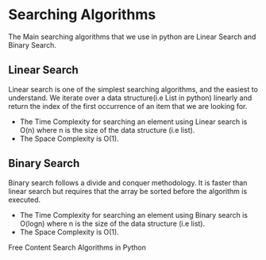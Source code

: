 # Searching Algorithms

The Main searching algorithms that we use in python are Linear Search and Binary Search.

## Linear Search

Linear search is one of the simplest searching algorithms, and the easiest to understand. We iterate over a data structure(i.e List in python) linearly and return
the index of the first occurrence of an item that we are looking for.
- The Time Complexity for searching an element using Linear search is O(n) where n is the size of the data structure (i.e list).
- The Space Complexity is O(1).

## Binary Search

Binary search follows a divide and conquer methodology. 
It is faster than linear search but requires that the array be sorted before the algorithm is executed.
- The Time Complexity for searching an element using Binary search is O(logn) where n is the size of the data structure (i.e list).
- The Space Complexity is O(1).

<ResourceGroupTitle>Free Content</ResourceGroupTitle>
<BadgeLink colorScheme='yellow' badgeText='Read' href='https://stackabuse.com/search-algorithms-in-python/'>Search Algorithms in Python</BadgeLink>
